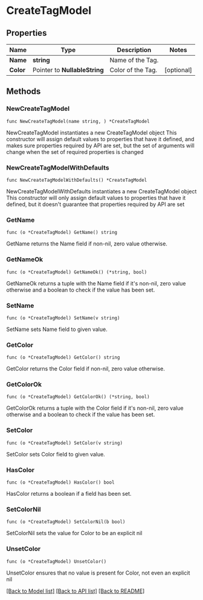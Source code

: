 # CreateTagModel

## Properties

Name | Type | Description | Notes
------------ | ------------- | ------------- | -------------
**Name** | **string** | Name of the Tag. | 
**Color** | Pointer to **NullableString** | Color of the Tag. | [optional] 

## Methods

### NewCreateTagModel

`func NewCreateTagModel(name string, ) *CreateTagModel`

NewCreateTagModel instantiates a new CreateTagModel object
This constructor will assign default values to properties that have it defined,
and makes sure properties required by API are set, but the set of arguments
will change when the set of required properties is changed

### NewCreateTagModelWithDefaults

`func NewCreateTagModelWithDefaults() *CreateTagModel`

NewCreateTagModelWithDefaults instantiates a new CreateTagModel object
This constructor will only assign default values to properties that have it defined,
but it doesn't guarantee that properties required by API are set

### GetName

`func (o *CreateTagModel) GetName() string`

GetName returns the Name field if non-nil, zero value otherwise.

### GetNameOk

`func (o *CreateTagModel) GetNameOk() (*string, bool)`

GetNameOk returns a tuple with the Name field if it's non-nil, zero value otherwise
and a boolean to check if the value has been set.

### SetName

`func (o *CreateTagModel) SetName(v string)`

SetName sets Name field to given value.


### GetColor

`func (o *CreateTagModel) GetColor() string`

GetColor returns the Color field if non-nil, zero value otherwise.

### GetColorOk

`func (o *CreateTagModel) GetColorOk() (*string, bool)`

GetColorOk returns a tuple with the Color field if it's non-nil, zero value otherwise
and a boolean to check if the value has been set.

### SetColor

`func (o *CreateTagModel) SetColor(v string)`

SetColor sets Color field to given value.

### HasColor

`func (o *CreateTagModel) HasColor() bool`

HasColor returns a boolean if a field has been set.

### SetColorNil

`func (o *CreateTagModel) SetColorNil(b bool)`

 SetColorNil sets the value for Color to be an explicit nil

### UnsetColor
`func (o *CreateTagModel) UnsetColor()`

UnsetColor ensures that no value is present for Color, not even an explicit nil

[[Back to Model list]](../README.md#documentation-for-models) [[Back to API list]](../README.md#documentation-for-api-endpoints) [[Back to README]](../README.md)


